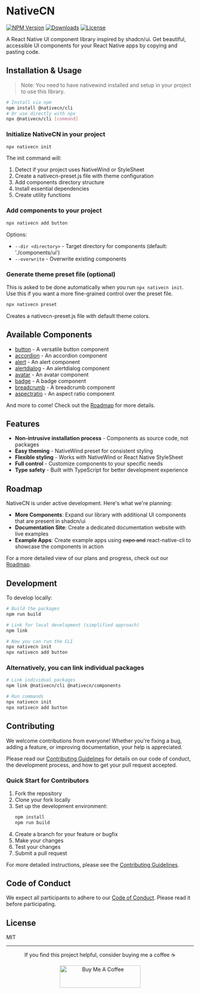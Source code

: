 # NativeCN

[![NPM Version](https://img.shields.io/npm/v/@nativecn/cli.svg)](https://www.npmjs.com/package/@nativecn/cli)
[![Downloads](https://img.shields.io/npm/dm/@nativecn/cli.svg)](https://www.npmjs.com/package/@nativecn/cli)
[![License](https://img.shields.io/npm/l/@nativecn/cli.svg)](https://github.com/tailwiinder/nativecn/blob/main/LICENSE)

A React Native UI component library inspired by shadcn/ui. Get beautiful, accessible UI components for your React Native apps by copying and pasting code.

## Installation & Usage

> Note: You need to have nativewind installed and setup in your project to use this library.

```bash
# Install via npm
npm install @nativecn/cli
# Or use directly with npx
npx @nativecn/cli [command]
```

### Initialize NativeCN in your project

```bash
npx nativecn init
```

The init command will:

1. Detect if your project uses NativeWind or StyleSheet
2. Create a nativecn-preset.js file with theme configuration
3. Add components directory structure
4. Install essential dependencies
5. Create utility functions

### Add components to your project

```bash
npx nativecn add button
```

Options:

- `--dir <directory>` - Target directory for components (default: './components/ui')
- `--overwrite` - Overwrite existing components

### Generate theme preset file (optional)

This is asked to be done automatically when you run `npx nativecn init`. Use this if you want a more fine-grained control over the preset file.

```bash
npx nativecn preset
```

Creates a nativecn-preset.js file with default theme colors.

## Available Components

- [button](https://github.com/tailwiinder/nativecn/tree/main/packages/cli/templates/button) - A versatile button component
- [accordion](https://github.com/tailwiinder/nativecn/tree/main/packages/cli/templates/accordion) - An accordion component
- [alert](https://github.com/tailwiinder/nativecn/tree/main/packages/cli/templates/alert) - An alert component
- [alertdialog](https://github.com/tailwiinder/nativecn/tree/main/packages/cli/templates/alertdialog) - An alertdialog component
- [avatar](https://github.com/tailwiinder/nativecn/tree/main/packages/cli/templates/avatar) - An avatar component
- [badge](https://github.com/tailwiinder/nativecn/tree/main/packages/cli/templates/badge) - A badge component
- [breadcrumb](https://github.com/tailwiinder/nativecn/tree/main/packages/cli/templates/breadcrumb) - A breadcrumb component
- [aspectratio](https://github.com/tailwiinder/nativecn/tree/main/packages/cli/templates/aspectratio) - An aspect ratio component

And more to come! Check out the [Roadmap](ROADMAP.md) for more details.

## Features

- **Non-intrusive installation process** - Components as source code, not packages
- **Easy theming** - NativeWind preset for consistent styling
- **Flexible styling** - Works with NativeWind or React Native StyleSheet
- **Full control** - Customize components to your specific needs
- **Type safety** - Built with TypeScript for better development experience

## Roadmap

NativeCN is under active development. Here's what we're planning:

- **More Components**: Expand our library with additional UI components that are present in shadcn/ui
- **Documentation Site**: Create a dedicated documentation website with live examples
- **Example Apps**: Create example apps using ~~expo and~~ react-native-cli to showcase the components in action

For a more detailed view of our plans and progress, check out our [Roadmap](ROADMAP.md).

## Development

To develop locally:

```bash
# Build the packages
npm run build

# Link for local development (simplified approach)
npm link

# Now you can run the CLI
npx nativecn init
npx nativecn add button
```

### Alternatively, you can link individual packages

```bash
# Link individual packages
npm link @nativecn/cli @nativecn/components

# Run commands
npx nativecn init
npx nativecn add button
```

## Contributing

We welcome contributions from everyone! Whether you're fixing a bug, adding a feature, or improving documentation, your help is appreciated.

Please read our [Contributing Guidelines](CONTRIBUTING.md) for details on our code of conduct, the development process, and how to get your pull request accepted.

### Quick Start for Contributors

1. Fork the repository
2. Clone your fork locally
3. Set up the development environment:
   ```bash
   npm install
   npm run build
   ```
4. Create a branch for your feature or bugfix
5. Make your changes
6. Test your changes
7. Submit a pull request

For more detailed instructions, please see the [Contributing Guidelines](CONTRIBUTING.md).

## Code of Conduct

We expect all participants to adhere to our [Code of Conduct](CODE_OF_CONDUCT.md). Please read it before participating.

## License

MIT

---

<div align="center">
  <p>If you find this project helpful, consider buying me a coffee ☕</p>
  <a href="https://buymeacoffee.com/tailwiinder">
    <img src="https://cdn.buymeacoffee.com/buttons/v2/default-yellow.png" alt="Buy Me A Coffee" width="217" height="60" />
  </a>
</div>

